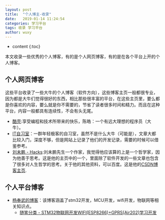 ```yaml
---
layout: post
title:  "个人博主-收录"
date:   2019-01-14 11:24:54
categories: 学习平台
tags: 收录 学习平台
author: wuxy
---
```


* content
{:toc}

本文收录一些优秀的个人博客，有的是个人网页博客，有的是在各个平台上开的个人博客。

## 个人网页博客

这些平台收录了一些大牛的个人博客（软件方向），这些博客主页一般都很专业，因为都是大牛们觉得很好的东西，相比那些很丰富的平台，在这些主页里，要么都是你喜欢的内容，要么就是你不需要的，节省了读者很多时间和精力。而且在这种平台，内容一般都具有连续性，不会有头无尾。

- [酷壳](https://coolshell.cn/):享受编程和技术所带来的快乐，陈皓：一个有远大理想的程序员（大牛）。
- [IT自习室](http://www.heyclock.com/)：一群年轻极客的自习室，虽然不是什么大牛（可能是），文章大都比较入门，深度不够，但是网站上记录了他们的开发记录，需要的时候可以借鉴参考。
- [刘未鹏 - Hacks](http://mindhacks.cn/):刘未鹏先生一个作家，我觉得他应该算的上是一个哲学家，因为他善于思考。这是他的主页中的一个，里面除了软件开发的一些文章也包含了很多对人生哲学的思考。关于他的其他资料，可以百度。这是他的[CSDN博客主页](https://blog.csdn.net/pongba).

## 个人平台博客

- [杨奉武的博客](https://www.cnblogs.com/yangfengwu/)：该博客涵盖了stm32开发，MCU开发，wifi开发，物联网等相关知识点。
  * [随笔分类 - STM32物联网开发WIFI(ESP8266)+GPRS(Air202)学习开发](https://www.cnblogs.com/yangfengwu/category/1202363.html)
